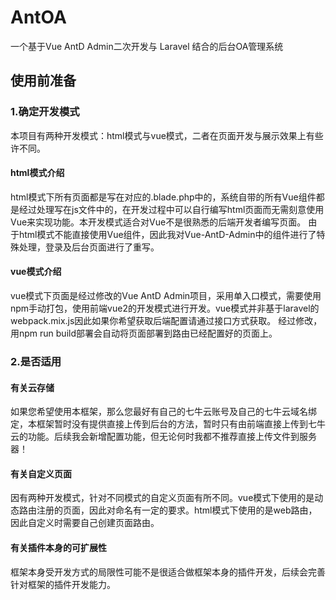 # AntOA
 一个基于Vue AntD Admin二次开发与 Laravel 结合的后台OA管理系统

## 使用前准备
### 1.确定开发模式
本项目有两种开发模式：html模式与vue模式，二者在页面开发与展示效果上有些许不同。
#### html模式介绍
html模式下所有页面都是写在对应的.blade.php中的，系统自带的所有Vue组件都是经过处理写在js文件中的，在开发过程中可以自行编写html页面而无需刻意使用Vue来实现功能。本开发模式适合对Vue不是很熟悉的后端开发者编写页面。
由于html模式不能直接使用Vue组件，因此我对Vue-AntD-Admin中的组件进行了特殊处理，登录及后台页面进行了重写。
#### vue模式介绍
vue模式下页面是经过修改的Vue AntD Admin项目，采用单入口模式，需要使用npm手动打包，使用前端vue2的开发模式进行开发。vue模式并非基于laravel的webpack.mix.js因此如果你希望获取后端配置请通过接口方式获取。
经过修改，用npm run build部署会自动将页面部署到路由已经配置好的页面上。
### 2.是否适用
#### 有关云存储
如果您希望使用本框架，那么您最好有自己的七牛云账号及自己的七牛云域名绑定，本框架暂时没有提供直接上传到后台的方法，暂时只有由前端直接上传到七牛云的功能。后续我会新增配置功能，但无论何时我都不推荐直接上传文件到服务器！
#### 有关自定义页面
因有两种开发模式，针对不同模式的自定义页面有所不同。vue模式下使用的是动态路由注册的页面，因此对命名有一定的要求。html模式下使用的是web路由，因此自定义时需要自己创建页面路由。
#### 有关插件本身的可扩展性
框架本身受开发方式的局限性可能不是很适合做框架本身的插件开发，后续会完善针对框架的插件开发能力。
